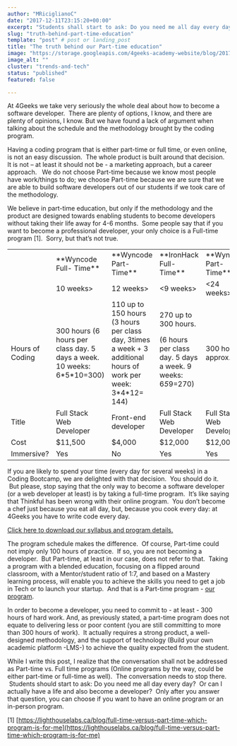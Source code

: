 ```yaml
---
author: "MRiciglianoC"
date: "2017-12-11T23:15:20+00:00"
excerpt: "Students shall start to ask: Do you need me all day every day? Or can I actually have a life and also become a developer?"
slug: "truth-behind-part-time-education"
template: "post" # post or landing_post
title: "The truth behind our Part-time education"
image: "https://storage.googleapis.com/4geeks-academy-website/blog/2017/12/The-Truth-02-768x384.jpg"
image_alt: ""
cluster: "trends-and-tech"
status: "published"
featured: false

---
```


At 4Geeks we take very seriously the whole deal about how to become a software developer.  There are plenty of options, I know, and there are plenty of opinions, I know. But we have found a lack of argument when talking about the schedule and the methodology brought by the coding program.

Having a coding program that is either part-time or full time, or even online, is not an easy discussion.  The whole product is built around that decision.  It is not – at least it should not be - a marketing approach, but a career approach.   We do not choose Part-time because we know most people have work/things to do; we choose Part-time because we are sure that we are able to build software developers out of our students if we took care of the methodology.

We believe in part-time education, but only if the methodology and the product are designed towards enabling students to become developers without taking their life away for 4-6 months.  Some people say that if you want to become a professional developer, your only choice is a Full-time program [1].  Sorry, but that’s not true.
<table width="100%" class="table table-striped" >
<tbody >
<tr >

<td width="117" style="text-align: center;" >
</td>

<td width="117" >**Wyncode Full- Time**
</td>

<td width="117" >**Wyncode Part-Time**
</td>

<td width="117" >**IronHack Full-Time**
</td>

<td width="117" >**Wyncode Part-Time**
</td>

<td width="117" >**Thinkful**
</td>

<td width="117" >**4Geeks Academy**
</td>
</tr>
<tr >

<td width="117" >
</td>

<td width="117" >10 weeks>
</td>

<td width="117" >12 weeks>
</td>

<td width="117" ><9 weeks>
</td>

<td width="117" ><24 weeks>
</td>

<td width="117" ><24 weeks>
</td>

<td width="117" ><16 weeks>
</td>
</tr>
<tr >

<td width="55" >Hours of Coding
</td>

<td width="63" >300 hours (6 hours per class day. 5 days a week. 10 weeks: 6*5*10=300)
</td>

<td width="72" >110 up to 150 hours (3 hours per class day, 3times a week + 3 additional hours of work per week: 3*4*12= 144)
</td>

<td width="54" >270 up to 300 hours.

(6 hours per class day. 5 days a week. 9 weeks: 6*5*9=270)
</td>

<td width="68" >300 hours approx.
</td>

<td width="63" >400 hours; 20-30 hours per week
</td>

<td width="68" >350+ hours; 22 hours per week.
</td>
</tr>
<tr >

<td width="55" >Title
</td>

<td width="63" >Full Stack Web Developer
</td>

<td width="72" >Front-end developer
</td>

<td width="54" >Full Stack Web Developer
</td>

<td width="68" >Full Stack Web Developer
</td>

<td width="63" >Full Stack Web Developer
</td>

<td width="68" >Full Stack Developer
</td>
</tr>
<tr >

<td width="55" >Cost
</td>

<td width="63" >$11,500
</td>

<td width="72" >$4,000
</td>

<td width="54" >$12,000
</td>

<td width="68" >$12,000
</td>

<td width="63" >$8,500
</td>

<td width="68" >$6,000
</td>
</tr>
<tr >

<td width="55" >Immersive?
</td>

<td width="63" >Yes
</td>

<td width="72" >No
</td>

<td width="54" >Yes
</td>

<td width="68" >Yes
</td>

<td width="63" >Yes
</td>

<td width="68" >Yes
</td>
</tr>
</tbody>
</table>


If you are likely to spend your time (every day for several weeks) in a Coding Bootcamp, we are delighted with that decision.  You should do it.  But please, stop saying that the only way to become a software developer (or a web developer at least) is by taking a full-time program.  It’s like saying that Thinkful has been wrong with their online program.  You don’t become a chef just because you eat all day, but, because you cook every day: at 4Geeks you have to write code every day.

[Click here to download our syllabus and program details. ](/wp-content/uploads/2017/09/4GEEKS-ACADEMY-FULL.pdf)

The program schedule makes the difference.  Of course, Part-time could not imply only 100 hours of practice.  If so, you are not becoming a developer.  But Part-time, at least in our case, does not refer to that.  Taking a program with a blended education, focusing on a flipped around classroom, with a Mentor/student ratio of 1:7, and based on a Mastery learning process, will enable you to achieve the skills you need to get a job in Tech or to launch your startup.  And that is a Part-time program - [our program](/us/coding-bootcamps/part-time-full-stack-developer).

In order to become a developer, you need to commit to - at least - 300 hours of hard work. And, as previously stated, a part-time program does not equate to delivering less or poor content (you are still committing to more than 300 hours of work).  It actually requires a strong product, a well-designed methodology, and the support of technology (Build your own academic platform -LMS-) to achieve the quality expected from the student.

While I write this post, I realize that the conversation shall not be addressed as Part-time vs. Full time programs (Online programs by the way, could be either part-time or full-time as well).  The conversation needs to stop there.  Students should start to ask: Do you need me all day every day?  Or can I actually have a life and also become a developer?  Only after you answer that question, you can choose if you want to have an online program or an in-person program.

[1] [https://lighthouselabs.ca/blog/full-time-versus-part-time-which-program-is-for-me](https://lighthouselabs.ca/blog/full-time-versus-part-time-which-program-is-for-me)



